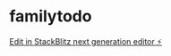# familytodo

[Edit in StackBlitz next generation editor ⚡️](https://stackblitz.com/~/github.com/ravindranantony/familytodo)